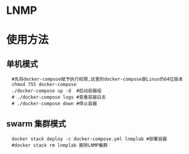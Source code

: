 # LNMP

# 使用方法
## 单机模式
      #先将docker-compose赋予执行权限,这里的docker-compose是Linux的64位版本
      chmod 755 docker-compose 
      ./docker-compose up -d  #启动容器组
      # ./docker-compose logs #查看容器日志
      # ./docker-compose down #停止容器

## swarm 集群模式
      docker stack deploy -c docker-compose.yml lnmplab #部署容器
      #docker stack rm lnmplab 删除LNMP集群
